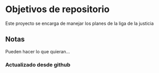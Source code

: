 # Objetivos de repositorio

Este proyecto se encarga de manejar los planes de la liga de la justicia

## Notas
Pueden hacer lo que quieran...

### Actualizado desde github

